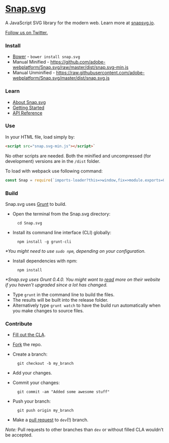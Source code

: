 [Snap.svg](http://snapsvg.io)
======

A JavaScript SVG library for the modern web. Learn more at [snapsvg.io](http://snapsvg.io).

[Follow us on Twitter.](https://twitter.com/snapsvg)

### Install
* [Bower](http://bower.io/) - `bower install snap.svg`
* Manual Minified - https://github.com/adobe-webplatform/Snap.svg/raw/master/dist/snap.svg-min.js
* Manual Unminified - https://raw.githubusercontent.com/adobe-webplatform/Snap.svg/master/dist/snap.svg.js


### Learn

* [About Snap.svg](http://snapsvg.io/about/)
* [Getting Started](http://snapsvg.io/start/)
* [API Reference](http://snapsvg.io/docs/)

### Use

In your HTML file, load simply by:
```html
<script src="snap.svg-min.js"></script>`
```
No other scripts are needed. Both the minified and uncompressed (for development) versions are in the `/dist` folder.

To load with webpack use following command:
```js
const Snap = require(`imports-loader?this=>window,fix=>module.exports=0!snapsvg/dist/snap.svg.js`);
```

### Build

Snap.svg uses [Grunt](http://gruntjs.com/) to build.

* Open the terminal from the Snap.svg directory:

        cd Snap.svg

* Install its command line interface (CLI) globally:

        npm install -g grunt-cli

_*You might need to use `sudo npm`, depending on your configuration._

* Install dependencies with npm:

        npm install

_*Snap.svg uses Grunt 0.4.0. You might want to [read](http://gruntjs.com/getting-started) more on their website if you haven’t upgraded since a lot has changed._

* Type `grunt` in the command line to build the files.
* The results will be built into the release folder.
* Alternatively type `grunt watch` to have the build run automatically when you make changes to source files.

### Contribute

* [Fill out the CLA](http://snapsvg.io/contributions/).
* [Fork](https://help.github.com/articles/fork-a-repo) the repo.
* Create a branch:

        git checkout -b my_branch

* Add your changes.
* Commit your changes:

        git commit -am "Added some awesome stuff"

* Push your branch:

        git push origin my_branch

* Make a [pull request](https://help.github.com/articles/using-pull-requests) to `dev`(!) branch.

*Note:* Pull requests to other branches than `dev` or without filled CLA wouldn’t be accepted.
